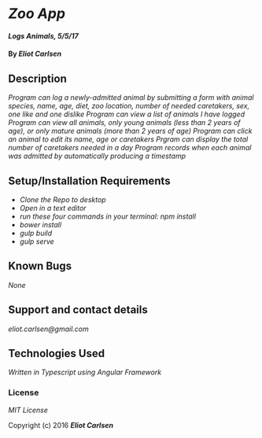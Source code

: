 # _Zoo App_

#### _Logs Animals, 5/5/17_

#### By _**Eliot Carlsen**_

## Description

_Program can log a newly-admitted animal by submitting a form with animal species, name, age, diet, zoo location, number of needed caretakers, sex, one like and one dislike_
_Program can view a list of animals I have logged_
_Program can view all animals, only young animals (less than 2 years of age), or only mature animals (more than 2 years of age)_
_Program can click an animal to edit its name, age or caretakers_
_Prgram can display the total number of caretakers needed in a day_
_Program records when each animal was admitted by automatically producing a timestamp_


## Setup/Installation Requirements

* _Clone the Repo to desktop_
* _Open in a text editor_
* _run these four commands in your terminal: npm install_
* _bower install_
* _gulp build_
* _gulp serve_


## Known Bugs

_None_

## Support and contact details

_eliot.carlsen@gmail.com_

## Technologies Used

_Written in Typescript using Angular Framework_

### License

*MIT License*

Copyright (c) 2016 **_Eliot Carlsen_**
